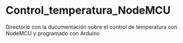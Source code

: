 # Control_temperatura_NodeMCU
Directorio con la ducumentación sobre el control de temperatura con NodeMCU y programado con Arduino

